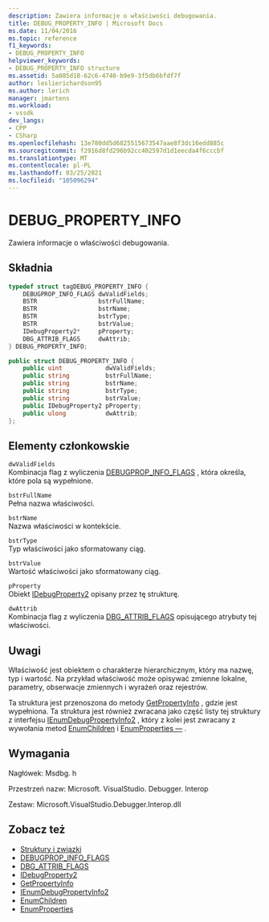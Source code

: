 ```yaml
---
description: Zawiera informacje o właściwości debugowania.
title: DEBUG_PROPERTY_INFO | Microsoft Docs
ms.date: 11/04/2016
ms.topic: reference
f1_keywords:
- DEBUG_PROPERTY_INFO
helpviewer_keywords:
- DEBUG_PROPERTY_INFO structure
ms.assetid: 5a085d18-62c6-4740-b9e9-3f5db6bfdf7f
author: leslierichardson95
ms.author: lerich
manager: jmartens
ms.workload:
- vssdk
dev_langs:
- CPP
- CSharp
ms.openlocfilehash: 13e780dd5d6825515673547aae8f3dc16edd885c
ms.sourcegitcommit: f2916d8fd296b92cc402597d1d1eecda4f6cccbf
ms.translationtype: MT
ms.contentlocale: pl-PL
ms.lasthandoff: 03/25/2021
ms.locfileid: "105096294"
---
```

# <a name="debug_property_info"></a>DEBUG_PROPERTY_INFO
Zawiera informacje o właściwości debugowania.

## <a name="syntax"></a>Składnia

```cpp
typedef struct tagDEBUG_PROPERTY_INFO {
    DEBUGPROP_INFO_FLAGS dwValidFields;
    BSTR                 bstrFullName;
    BSTR                 bstrName;
    BSTR                 bstrType;
    BSTR                 bstrValue;
    IDebugProperty2*     pProperty;
    DBG_ATTRIB_FLAGS     dwAttrib;
} DEBUG_PROPERTY_INFO;
```

```csharp
public struct DEBUG_PROPERTY_INFO {
    public uint            dwValidFields;
    public string          bstrFullName;
    public string          bstrName;
    public string          bstrType;
    public string          bstrValue;
    public IDebugProperty2 pProperty;
    public ulong           dwAttrib;
};
```

## <a name="members"></a>Elementy członkowskie
`dwValidFields`\
Kombinacja flag z wyliczenia [DEBUGPROP_INFO_FLAGS](../../../extensibility/debugger/reference/debugprop-info-flags.md) , która określa, które pola są wypełnione.

`bstrFullName`\
Pełna nazwa właściwości.

`bstrName`\
Nazwa właściwości w kontekście.

`bstrType`\
Typ właściwości jako sformatowany ciąg.

`bstrValue`\
Wartość właściwości jako sformatowany ciąg.

`pProperty`\
Obiekt [IDebugProperty2](../../../extensibility/debugger/reference/idebugproperty2.md) opisany przez tę strukturę.

`dwAttrib`\
Kombinacja flag z wyliczenia [DBG_ATTRIB_FLAGS](../../../extensibility/debugger/reference/dbg-attrib-flags.md) opisującego atrybuty tej właściwości.

## <a name="remarks"></a>Uwagi
Właściwość jest obiektem o charakterze hierarchicznym, który ma nazwę, typ i wartość. Na przykład właściwość może opisywać zmienne lokalne, parametry, obserwacje zmiennych i wyrażeń oraz rejestrów.

Ta struktura jest przenoszona do metody [GetPropertyInfo](../../../extensibility/debugger/reference/idebugproperty2-getpropertyinfo.md) , gdzie jest wypełniona. Ta struktura jest również zwracana jako część listy tej struktury z interfejsu [IEnumDebugPropertyInfo2](../../../extensibility/debugger/reference/ienumdebugpropertyinfo2.md) , który z kolei jest zwracany z wywołania metod [EnumChildren](../../../extensibility/debugger/reference/idebugproperty2-enumchildren.md) i [EnumProperties —](../../../extensibility/debugger/reference/idebugstackframe2-enumproperties.md) .

## <a name="requirements"></a>Wymagania
Nagłówek: Msdbg. h

Przestrzeń nazw: Microsoft. VisualStudio. Debugger. Interop

Zestaw: Microsoft.VisualStudio.Debugger.Interop.dll

## <a name="see-also"></a>Zobacz też
- [Struktury i związki](../../../extensibility/debugger/reference/structures-and-unions.md)
- [DEBUGPROP_INFO_FLAGS](../../../extensibility/debugger/reference/debugprop-info-flags.md)
- [DBG_ATTRIB_FLAGS](../../../extensibility/debugger/reference/dbg-attrib-flags.md)
- [IDebugProperty2](../../../extensibility/debugger/reference/idebugproperty2.md)
- [GetPropertyInfo](../../../extensibility/debugger/reference/idebugproperty2-getpropertyinfo.md)
- [IEnumDebugPropertyInfo2](../../../extensibility/debugger/reference/ienumdebugpropertyinfo2.md)
- [EnumChildren](../../../extensibility/debugger/reference/idebugproperty2-enumchildren.md)
- [EnumProperties](../../../extensibility/debugger/reference/idebugstackframe2-enumproperties.md)
